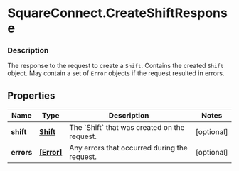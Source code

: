 # SquareConnect.CreateShiftResponse

### Description

The response to the request to create a `Shift`. Contains the created `Shift` object. May contain a set of `Error` objects if the request resulted in errors.

## Properties
Name | Type | Description | Notes
------------ | ------------- | ------------- | -------------
**shift** | [**Shift**](Shift.md) | The &#x60;Shift&#x60; that was created on the request. | [optional] 
**errors** | [**[Error]**](Error.md) | Any errors that occurred during the request. | [optional] 


